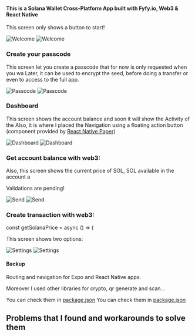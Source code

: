 #### This is a Solana Wallet Cross-Platform App built with Fyfy.io, Web3 & React Native

This screen only shows a button to start!

![Welcome](https://moviendo.me/building-a-solana-wallet-cross-platform-app-with-expo-web3-and-react-native/welcome-1e53e78c.png)
![Welcome](https://github.com/fyfylian/wallet/docs/img/welcome.png)


### Create your passcode

This screen let you create a passcode that for now is only requested when you wa
Later, it can be used to encrypt the seed, before doing a transfer or even to access to the full app.


![Passcode](https://moviendo.me/building-a-solana-wallet-cross-platform-app-with-expo-web3-and-react-native/passcode-085e77c7.png)
![Passcode](https://github.com/fyfylian/wallet/docs/img/passcode.png)


### Dashboard

This screen shows the account balance and soon it will show the Activity of the
Also, it is where I placed the Navigation using a floating action button (component provided by [React Native Paper](https://callstack.github.io/react-native-paper/fab-group.html))


![Dashboard](https://moviendo.me/building-a-solana-wallet-cross-platform-app-with-expo-web3-and-react-native/dashboard-3355a428.png)
![Dashboard](https://github.com/fyfylian/wallet/docs/img/dashboard.png)


### Get account balance with web3:

Also, this screen shows the current price of SOL, SOL available in the account a

Validations are pending!

![Send](https://moviendo.me/building-a-solana-wallet-cross-platform-app-with-expo-web3-and-react-native/send-43b69182.png)
![Send](https://github.com/fyfylian/wallet/docs/img/send.png)

### Create transaction with web3:

const getSolanaPrice = async () => {

This screen shows two options:

![Settings](https://moviendo.me/building-a-solana-wallet-cross-platform-app-with-expo-web3-and-react-native/settings-c2f36be5.png)
![Settings](https://github.com/fyfylian/wallet/docs/img/settings.png)

#### Backup

Routing and navigation for Expo and React Native apps.

Moreover I used other libraries for crypto, qr generate and scan...

You can check them in [package.json](https://github.com/jferrer/expo-solana-wallet/blob/main/package.json)
You can check them in [package.json](https://github.com/fyfylian/expo-solana-wallet/blob/main/package.json)

## Problems that I found and workarounds to solve them